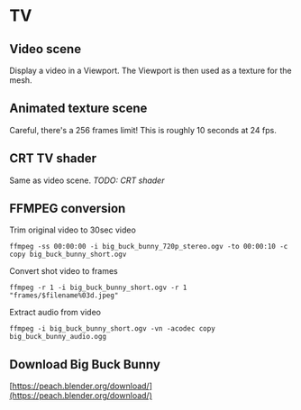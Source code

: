 # TV

## Video scene

Display a video in a Viewport. The Viewport is then used as a texture for the mesh.

## Animated texture scene

Careful, there's a 256 frames limit! This is roughly 10 seconds at 24 fps.

## CRT TV shader

Same as video scene. *TODO: CRT shader*

## FFMPEG conversion

Trim original video to 30sec video

    ffmpeg -ss 00:00:00 -i big_buck_bunny_720p_stereo.ogv -to 00:00:10 -c copy big_buck_bunny_short.ogv

Convert shot video to frames

    ffmpeg -r 1 -i big_buck_bunny_short.ogv -r 1 "frames/$filename%03d.jpeg"

Extract audio from video

    ffmpeg -i big_buck_bunny_short.ogv -vn -acodec copy big_buck_bunny_audio.ogg


## Download Big Buck Bunny

[https://peach.blender.org/download/](https://peach.blender.org/download/)